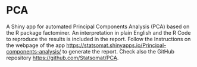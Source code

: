 # PCA

A Shiny app for automated Principal Components Analysis (PCA) based on the R package factominer. An interpretation in plain English and the R Code to reproduce the results is included in the report. Follow the Instructions on the webpage of the app https://statsomat.shinyapps.io/Principal-components-analysis/ to generate the report. Check also the GitHub repository https://github.com/Statsomat/PCA.
